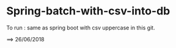 # Spring-batch-with-csv-into-db


To run : same as spring boot with csv uppercase in this git.

==> 26/06/2018

